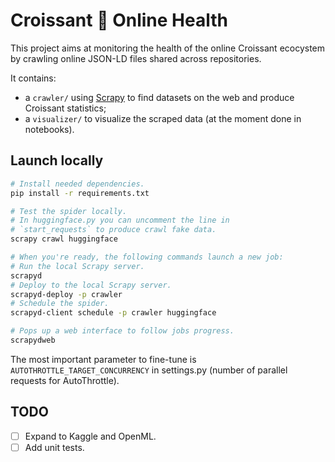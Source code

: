 # Croissant 🥐 Online Health

This project aims at monitoring the health of the online Croissant ecocystem
by crawling online JSON-LD files shared across repositories.

It contains:

- a `crawler/` using [Scrapy](https://scrapy.org) to find datasets on the web
  and produce Croissant statistics;
- a `visualizer/` to visualize the scraped data (at the moment done in notebooks).

## Launch locally

```bash
# Install needed dependencies.
pip install -r requirements.txt

# Test the spider locally.
# In huggingface.py you can uncomment the line in
# `start_requests` to produce crawl fake data.
scrapy crawl huggingface

# When you're ready, the following commands launch a new job:
# Run the local Scrapy server.
scrapyd
# Deploy to the local Scrapy server.
scrapyd-deploy -p crawler
# Schedule the spider.
scrapyd-client schedule -p crawler huggingface

# Pops up a web interface to follow jobs progress.
scrapydweb
```

The most important parameter to fine-tune is `AUTOTHROTTLE_TARGET_CONCURRENCY`
in settings.py (number of parallel requests for AutoThrottle).

## TODO

- [ ] Expand to Kaggle and OpenML.
- [ ] Add unit tests.
